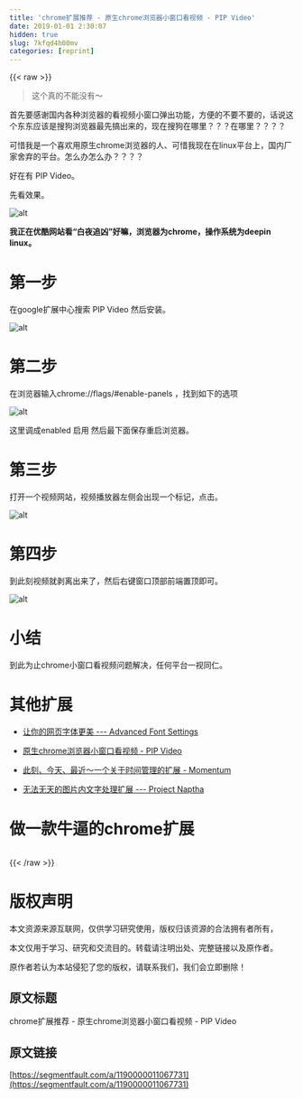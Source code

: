 ```yaml
---
title: 'chrome扩展推荐 - 原生chrome浏览器小窗口看视频 - PIP Video' 
date: 2019-01-01 2:30:07
hidden: true
slug: 7kfqd4h00mv
categories: [reprint]
---
```


{{< raw >}}

                    
<blockquote><p>这个真的不能没有～</p></blockquote>
<p>首先要感谢国内各种浏览器的看视频小窗口弹出功能，方便的不要不要的，话说这个东东应该是搜狗浏览器最先搞出来的，现在搜狗在哪里？？？在哪里？？？？</p>
<p>可惜我是一个喜欢用原生chrome浏览器的人、可惜我现在在linux平台上，国内厂家舍弃的平台。怎么办怎么办？？？？</p>
<p>好在有 PIP Video。</p>
<p>先看效果。</p>
<p><span class="img-wrap"><img data-src="/img/remote/1460000011067736" src="https://static.alili.tech/img/remote/1460000011067736" alt="alt" title="alt" style="cursor: pointer; display: inline;"></span></p>
<p><strong>我正在优酷网站看“白夜追凶”好嘛，浏览器为chrome，操作系统为deepin linux。</strong></p>
<h1 id="articleHeader0">第一步</h1>
<p>在google扩展中心搜索 PIP Video 然后安装。</p>
<p><span class="img-wrap"><img data-src="/img/remote/1460000011067737" src="https://static.alili.tech/img/remote/1460000011067737" alt="alt" title="alt" style="cursor: pointer; display: inline;"></span></p>
<h1 id="articleHeader1">第二步</h1>
<p>在浏览器输入chrome://flags/#enable-panels ，找到如下的选项</p>
<p><span class="img-wrap"><img data-src="/img/remote/1460000011067738" src="https://static.alili.tech/img/remote/1460000011067738" alt="alt" title="alt" style="cursor: pointer; display: inline;"></span></p>
<p>这里调成enabled 启用 然后最下面保存重启浏览器。</p>
<h1 id="articleHeader2">第三步</h1>
<p>打开一个视频网站，视频播放器左侧会出现一个标记，点击。</p>
<p><span class="img-wrap"><img data-src="/img/remote/1460000011067739" src="https://static.alili.tech/img/remote/1460000011067739" alt="alt" title="alt" style="cursor: pointer; display: inline;"></span></p>
<h1 id="articleHeader3">第四步</h1>
<p>到此刻视频就剥离出来了，然后右键窗口顶部前端置顶即可。</p>
<p><span class="img-wrap"><img data-src="/img/remote/1460000011067740" src="https://static.alili.tech/img/remote/1460000011067740" alt="alt" title="alt" style="cursor: pointer; display: inline;"></span></p>
<h1 id="articleHeader4">小结</h1>
<p>到此为止chrome小窗口看视频问题解决，任何平台一视同仁。</p>
<h1 id="articleHeader5">其他扩展</h1>
<ul>
<li><p><a href="https://segmentfault.com/a/1190000011038898">让你的网页字体更美 --- Advanced Font Settings</a></p></li>
<li><p><a href="https://segmentfault.com/a/1190000011067731" target="_blank">原生chrome浏览器小窗口看视频 - PIP Video</a></p></li>
<li><p><a href="https://segmentfault.com/a/1190000011085980">此刻、今天、最近～一个关于时间管理的扩展 - Momentum</a></p></li>
<li><p><a href="https://segmentfault.com/a/1190000011090814" target="_blank">无法无天的图片内文字处理扩展 --- Project Naptha</a></p></li>
</ul>
<h1 id="articleHeader6">做一款牛逼的chrome扩展</h1>
<p><a href="https://segmentfault.com/l/1500000010829720"><span class="img-wrap"><img data-src="/img/remote/1460000011037724" src="https://static.alili.tech/img/remote/1460000011037724" alt="" title="" style="cursor: pointer; display: inline;"></span></a></p>

                
{{< /raw >}}

# 版权声明
本文资源来源互联网，仅供学习研究使用，版权归该资源的合法拥有者所有，

本文仅用于学习、研究和交流目的。转载请注明出处、完整链接以及原作者。

原作者若认为本站侵犯了您的版权，请联系我们，我们会立即删除！

## 原文标题
chrome扩展推荐 - 原生chrome浏览器小窗口看视频 - PIP Video

## 原文链接
[https://segmentfault.com/a/1190000011067731](https://segmentfault.com/a/1190000011067731)

